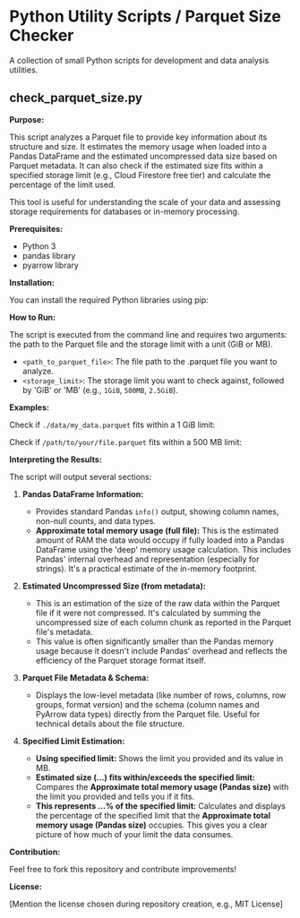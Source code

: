 # Python Utility Scripts / Parquet Size Checker

A collection of small Python scripts for development and data analysis utilities.

## check_parquet_size.py

**Purpose:**

This script analyzes a Parquet file to provide key information about its structure and size. It estimates the memory usage when loaded into a Pandas DataFrame and the estimated uncompressed data size based on Parquet metadata. It can also check if the estimated size fits within a specified storage limit (e.g., Cloud Firestore free tier) and calculate the percentage of the limit used.

This tool is useful for understanding the scale of your data and assessing storage requirements for databases or in-memory processing.

**Prerequisites:**

*   Python 3
*   pandas library
*   pyarrow library

**Installation:**

You can install the required Python libraries using pip:


**How to Run:**

The script is executed from the command line and requires two arguments: the path to the Parquet file and the storage limit with a unit (GiB or MB).
*   `<path_to_parquet_file>`: The file path to the .parquet file you want to analyze.
*   `<storage_limit>`: The storage limit you want to check against, followed by 'GiB' or 'MB' (e.g., `1GiB`, `500MB`, `2.5GiB`).

**Examples:**

Check if `./data/my_data.parquet` fits within a 1 GiB limit:

Check if `/path/to/your/file.parquet` fits within a 500 MB limit:



**Interpreting the Results:**

The script will output several sections:

1.  **Pandas DataFrame Information:**
    *   Provides standard Pandas `info()` output, showing column names, non-null counts, and data types.
    *   **Approximate total memory usage (full file):** This is the estimated amount of RAM the data would occupy if fully loaded into a Pandas DataFrame using the 'deep' memory usage calculation. This includes Pandas' internal overhead and representation (especially for strings). It's a practical estimate of the in-memory footprint.

2.  **Estimated Uncompressed Size (from metadata):**
    *   This is an estimation of the size of the raw data within the Parquet file if it were not compressed. It's calculated by summing the uncompressed size of each column chunk as reported in the Parquet file's metadata.
    *   This value is often significantly smaller than the Pandas memory usage because it doesn't include Pandas' overhead and reflects the efficiency of the Parquet storage format itself.

3.  **Parquet File Metadata & Schema:**
    *   Displays the low-level metadata (like number of rows, columns, row groups, format version) and the schema (column names and PyArrow data types) directly from the Parquet file. Useful for technical details about the file structure.

4.  **Specified Limit Estimation:**
    *   **Using specified limit:** Shows the limit you provided and its value in MB.
    *   **Estimated size (...) fits within/exceeds the specified limit:** Compares the **Approximate total memory usage (Pandas size)** with the limit you provided and tells you if it fits.
    *   **This represents ...% of the specified limit:** Calculates and displays the percentage of the specified limit that the **Approximate total memory usage (Pandas size)** occupies. This gives you a clear picture of how much of your limit the data consumes.

**Contribution:**

Feel free to fork this repository and contribute improvements!

**License:**

[Mention the license chosen during repository creation, e.g., MIT License]

